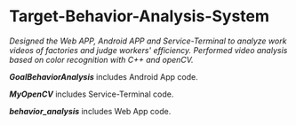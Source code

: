 # Target-Behavior-Analysis-System
*Designed the Web APP, Android APP and Service-Terminal to analyze work videos of factories and judge workers' efficiency. Performed video analysis based on color recognition with C++ and openCV.*

***GoalBehaviorAnalysis*** includes Android App code.

***MyOpenCV*** includes Service-Terminal code.

***behavior_analysis*** includes Web App code.
